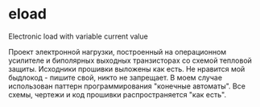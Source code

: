 # eload
Electronic load with variable current value

Проект электронной нагрузки, построенный на операционном усилителе и биполярных выходных транзисторах со схемой тепловой защиты. 
Исходники прошивки выложены как есть. Не нравится мой быдлокод - пишите свой, никто не запрещает. В моем случае использован паттерн программирования "конечные автоматы".
Все схемы, чертежи и код прошивки распространяется "как есть".
